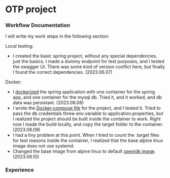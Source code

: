 # OTP project

### Workflow Documentation

I will write my work steps in the following section:

Local testing:

* I created the basic spring project, without any special dependencies, just the basics. I made a dummy endpoint for test purposes, and I tested the swagger UI. There was some kind of version conflict here, but finally I found the correct dependencies. (2023.06.07)

Docker:

* I [dockerized](./Dockerfile) the spring application with one container for the spring app, and one container for the mysql db. Tried it, and it worked, and db data was persistant. (2023.06.08)
* I wrote the [Docker-compose file](./docker-compose.yaml) for the project, and I tested it. Tried to pass the db credentials threw env.variable to application.properties, but I realized the project should be built inside the container to work. Right now I made the build locally, and copy the target folder to the container. (2023.06.09)
* I had a tiny problem at this point. When I tried to count the .target files for test reasons inside the container, I realized that the base alpine linux image does not use systemd. 
* Changed the base image from alpine linux to default [openjdk image](https://hub.docker.com/layers/library/eclipse-temurin/17-jdk/images/sha256-b0faf02bf7acfc65be1c2d0a291140300bd129620f145bf1013a1da748295d0c?context=explore). (2023.06.10)

### Experience






